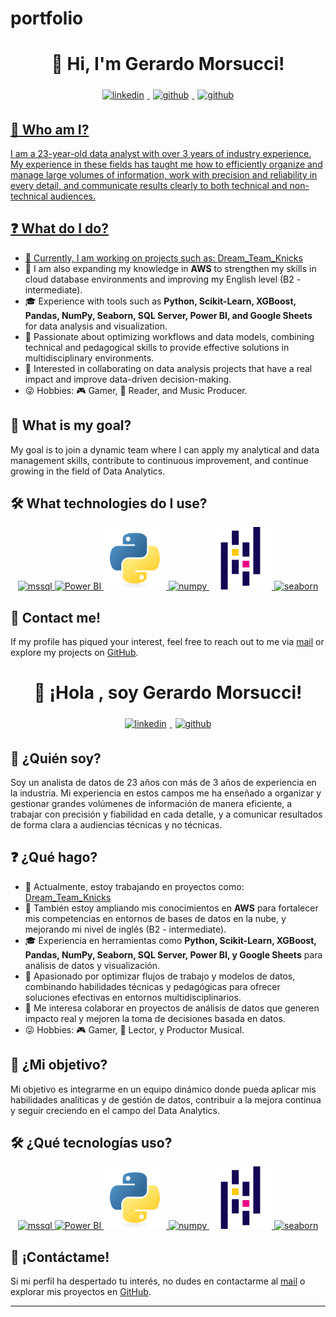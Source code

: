 # portfolio
<div align="center">
  <h1> 👋 Hi, I'm Gerardo Morsucci!</h1>
  <div>
    <a href="https://www.linkedin.com/in/gerardo-morsucci/" target="_blank">
      <img src="https://img.shields.io/badge/linkedin-%231E77B5.svg?&style=for-the-badge&logo=linkedin&logoColor=white" alt="linkedin" style="margin: 5px;" />
    </a>
    <a href="https://github.com/geramorsucci" target="_blank">
      <img src="https://img.shields.io/badge/github-%2324292e.svg?&style=for-the-badge&logo=github&logoColor=white" alt="github" style="margin: 5px;" />
    </a>
    <a href="https://sites.google.com/view/gerardo-morsucci/" target="_blank">
      <img src="https://png.pngtree.com/png-vector/20190330/ourmid/pngtree-vector-portfolio-icon-png-image_894864.jpg" alt="github" style="margin: 5px;" />
  </div>
</div>

## 🌟 Who am I?

I am a 23-year-old data analyst with over 3 years of industry experience. My experience in these fields has taught me how to efficiently organize and manage large volumes of information, work with precision and reliability in every detail, and communicate results clearly to both technical and non-technical audiences.

## ❓ What do I do?

- 🔭 Currently, I am working on projects such as: [Dream_Team_Knicks](https://github.com/geramorsucci/Dream_team_knicks_analysis)
- 🌱 I am also expanding my knowledge in **AWS** to strengthen my skills in cloud database environments and improving my English level (B2 - intermediate).
- 🎓 Experience with tools such as **Python, Scikit-Learn, XGBoost, Pandas, NumPy, Seaborn, SQL Server, Power BI, and Google Sheets** for data analysis and visualization.
- 🧠 Passionate about optimizing workflows and data models, combining technical and pedagogical skills to provide effective solutions in multidisciplinary environments.
- 💬 Interested in collaborating on data analysis projects that have a real impact and improve data-driven decision-making.
- 😜 Hobbies: 🎮 Gamer, 📖 Reader, and Music Producer.

## 🎯 What is my goal?

My goal is to join a dynamic team where I can apply my analytical and data management skills, contribute to continuous improvement, and continue growing in the field of Data Analytics.

## 🛠️ What technologies do I use?

<div align="center">  
  <a href="https://www.microsoft.com/en-us/sql-server" target="_blank" rel="noreferrer"> 
    <img src="https://www.svgrepo.com/show/303229/microsoft-sql-server-logo.svg" alt="mssql" width="100" height="100"/> 
  </a>  
  <a href="https://powerbi.microsoft.com/en-us/" target="_blank" rel="noreferrer"> 
    <img src="https://profilinator.rishav.dev/skills-assets/powerbi.png" alt="Power BI" width="100" height="100"/> 
  </a>
  <a href="https://www.python.org" target="_blank" rel="noreferrer"> 
    <img src="https://raw.githubusercontent.com/devicons/devicon/master/icons/python/python-original.svg" alt="python" width="100" height="100"/> 
  </a>  
  <a href="https://numpy.org/" target="_blank" rel="noreferrer"> 
    <img src="https://cdn.jsdelivr.net/gh/devicons/devicon/icons/numpy/numpy-original.svg" alt="numpy" width="100" height="100"/> 
  </a>
  <a href="https://pandas.pydata.org/" target="_blank" rel="noreferrer"> 
    <img src="https://raw.githubusercontent.com/devicons/devicon/2ae2a900d2f041da66e950e4d48052658d850630/icons/pandas/pandas-original.svg" alt="pandas" width="100" height="100"/> 
  </a>
  <a href="https://seaborn.pydata.org/" target="_blank" rel="noreferrer"> 
    <img src="https://seaborn.pydata.org/_images/logo-mark-lightbg.svg" alt="seaborn" width="100" height="100"/> 
  </a>
</div>

## 💌 Contact me!

If my profile has piqued your interest, feel free to reach out to me via [mail](mailto:geramorsucci@gmail.com) or explore my projects on [GitHub](https://github.com/geramorsucci).






<div align="center">
  <h1> 👋 ¡Hola , soy Gerardo Morsucci!</h1>
  <div>
    <a href="https://www.linkedin.com/in/gerardo-morsucci/" target="_blank">
      <img src="https://img.shields.io/badge/linkedin-%231E77B5.svg?&style=for-the-badge&logo=linkedin&logoColor=white" alt="linkedin" style="margin: 5px;" />
    </a>
    <a href="https://github.com/geramorsucci" target="_blank">
      <img src="https://img.shields.io/badge/github-%2324292e.svg?&style=for-the-badge&logo=github&logoColor=white" alt="github" style="margin: 5px;" />
    </a>
  </div>
</div>

## 🌟 ¿Quién soy?  

Soy un analista de datos de 23 años con más de 3 años de experiencia en la industria. Mi experiencia en estos campos me ha enseñado a organizar y gestionar grandes volúmenes de información de manera eficiente, a trabajar con precisión y fiabilidad en cada detalle, y a comunicar resultados de forma clara a audiencias técnicas y no técnicas.

## ❓ ¿Qué hago?  

- 🔭 Actualmente, estoy trabajando en proyectos como: [Dream_Team_Knicks](https://github.com/geramorsucci/Dream_team_knicks_analysis)  
- 🌱 También estoy ampliando mis conocimientos en **AWS** para fortalecer mis competencias en entornos de bases de datos en la nube, y mejorando mi nivel de inglés (B2 - intermediate).  
- 🎓 Experiencia en herramientas como **Python, Scikit-Learn, XGBoost, Pandas, NumPy, Seaborn, SQL Server, Power BI, y Google Sheets** para análisis de datos y visualización.  
- 🧠 Apasionado por optimizar flujos de trabajo y modelos de datos, combinando habilidades técnicas y pedagógicas para ofrecer soluciones efectivas en entornos multidisciplinarios.
- 💬 Me interesa colaborar en proyectos de análisis de datos que generen impacto real y mejoren la toma de decisiones basada en datos.
- 😜 Hobbies: 🎮 Gamer, 📖 Lector, y Productor Musical.

## 🎯 ¿Mi objetivo?  
Mi objetivo es integrarme en un equipo dinámico donde pueda aplicar mis habilidades analíticas y de gestión de datos, contribuir a la mejora continua y seguir creciendo en el campo del Data Analytics.

## 🛠️ ¿Qué tecnologías uso?  

<div align="center">  
  <a href="https://www.microsoft.com/en-us/sql-server" target="_blank" rel="noreferrer"> 
    <img src="https://www.svgrepo.com/show/303229/microsoft-sql-server-logo.svg" alt="mssql" width="100" height="100"/> 
  </a>  
  <a href="https://powerbi.microsoft.com/en-us/" target="_blank" rel="noreferrer"> 
    <img src="https://profilinator.rishav.dev/skills-assets/powerbi.png" alt="Power BI" width="100" height="100"/> 
  </a>
  <a href="https://www.python.org" target="_blank" rel="noreferrer"> 
    <img src="https://raw.githubusercontent.com/devicons/devicon/master/icons/python/python-original.svg" alt="python" width="100" height="100"/> 
  </a>  
  <a href="https://numpy.org/" target="_blank" rel="noreferrer"> 
    <img src="https://cdn.jsdelivr.net/gh/devicons/devicon/icons/numpy/numpy-original.svg" alt="numpy" width="100" height="100"/> 
  </a>
  <a href="https://pandas.pydata.org/" target="_blank" rel="noreferrer"> 
    <img src="https://raw.githubusercontent.com/devicons/devicon/2ae2a900d2f041da66e950e4d48052658d850630/icons/pandas/pandas-original.svg" alt="pandas" width="100" height="100"/> 
  </a>
  <a href="https://seaborn.pydata.org/" target="_blank" rel="noreferrer"> 
    <img src="https://seaborn.pydata.org/_images/logo-mark-lightbg.svg" alt="seaborn" width="100" height="100"/> 
  </a>
</div>

## 💌 ¡Contáctame!  

Si mi perfil ha despertado tu interés, no dudes en contactarme al [mail](mailto:geramorsucci@gmail.com) o explorar mis proyectos en [GitHub](https://github.com/geramorsucci).
****


